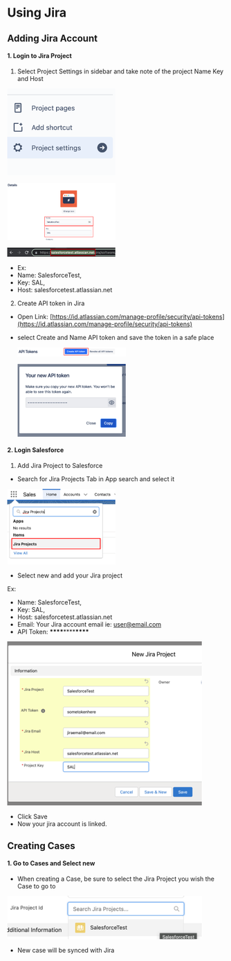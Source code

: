 # Using Jira

## Adding Jira Account

#### 1. Login to Jira Project

1. Select Project Settings in sidebar and take note of the project Name Key and Host

[<img src="https://github.com/Laura-Mgenio/jira-salesforce-link-public/blob/main/Wiki/images/figure14.png" width="250"/>](https://github.com/Laura-Mgenio/jira-salesforce-link-public/blob/main/Wiki/images/figure14.png)

[<img src="https://github.com/Laura-Mgenio/jira-salesforce-link-public/blob/main/Wiki/images/figure15.png" width="250"/>](https://github.com/Laura-Mgenio/jira-salesforce-link-public/blob/main/Wiki/images/figure15.png)

[<img src="https://github.com/Laura-Mgenio/jira-salesforce-link-public/blob/main/Wiki/images/figure16.png" width="250"/>](https://github.com/Laura-Mgenio/jira-salesforce-link-public/blob/main/Wiki/images/figure16.png)

- Ex:
- Name: SalesforceTest,
- Key: SAL,
- Host: salesforcetest.atlassian.net

2. Create API token in Jira

- Open Link: [https://id.atlassian.com/manage-profile/security/api-tokens](https://id.atlassian.com/manage-profile/security/api-tokens)
- select Create and Name API token and save the token in a safe place

  [<img src="https://github.com/Laura-Mgenio/jira-salesforce-link-public/blob/main/Wiki/images/figure17.png" width="250"/>](https://github.com/Laura-Mgenio/jira-salesforce-link-public/blob/main/Wiki/images/figure17.png)

  [<img src="https://github.com/Laura-Mgenio/jira-salesforce-link-public/blob/main/Wiki/images/figure18.png" width="250"/>](https://github.com/Laura-Mgenio/jira-salesforce-link-public/blob/main/Wiki/images/figure18.png)

#### 2. Login Salesforce

1. Add Jira Project to Salesforce

- Search for Jira Projects Tab in App search and select it

[<img src="https://github.com/Laura-Mgenio/jira-salesforce-link-public/blob/main/Wiki/images/figure19.png" width="250"/>](https://github.com/Laura-Mgenio/jira-salesforce-link-public/blob/main/Wiki/images/figure19.png)

- Select new and add your Jira project

Ex:

- Name: SalesforceTest,
- Key: SAL,
- Host: salesforcetest.atlassian.net
- Email: Your Jira account email ie: user@email.com
- API Token: **\*\*\*\***\*\*\*\***\*\*\*\***

[<img src="https://github.com/Laura-Mgenio/jira-salesforce-link-public/blob/main/Wiki/images/figure20.png" width="450"/>](https://github.com/Laura-Mgenio/jira-salesforce-link-public/blob/main/Wiki/images/figure20.png)

- Click Save
- Now your jira account is linked.

## Creating Cases

#### 1. Go to Cases and Select new

- When creating a Case, be sure to select the Jira Project you wish the Case to go to

[<img src="https://github.com/Laura-Mgenio/jira-salesforce-link-public/blob/main/Wiki/images/figure21.png" width="450"/>](https://github.com/Laura-Mgenio/jira-salesforce-link-public/blob/main/Wiki/images/figure21.png)

- New case will be synced with Jira
